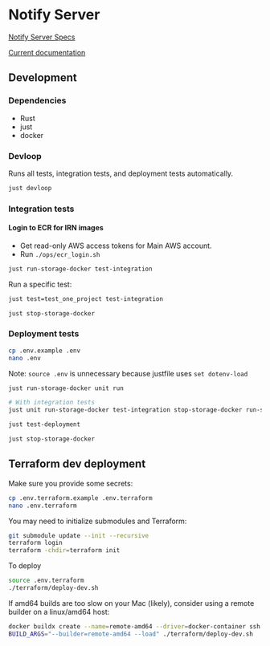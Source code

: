 # Notify Server


[Notify Server Specs](https://docs.walletconnect.com/2.0/specs/servers/notify/notify-server-api)

[Current documentation](https://docs.walletconnect.com/2.0/specs/servers/notify/notify-server-api)



## Development

### Dependencies

- Rust
- just
- docker

### Devloop

Runs all tests, integration tests, and deployment tests automatically.

```bash
just devloop
```

### Integration tests

#### Login to ECR for IRN images

- Get read-only AWS access tokens for Main AWS account.
- Run `./ops/ecr_login.sh`

```bash
just run-storage-docker test-integration
```

Run a specific test:

```bash
just test=test_one_project test-integration
```

```bash
just stop-storage-docker
```

### Deployment tests

```bash
cp .env.example .env
nano .env
```

Note: `source .env` is unnecessary because justfile uses `set dotenv-load`

```bash
just run-storage-docker unit run

# With integration tests
just unit run-storage-docker test-integration stop-storage-docker run-storage-docker run
```

```bash
just test-deployment
```

```bash
just stop-storage-docker
```

## Terraform dev deployment

Make sure you provide some secrets:

```bash
cp .env.terraform.example .env.terraform
nano .env.terraform
```

You may need to initialize submodules and Terraform:

```bash
git submodule update --init --recursive
terraform login
terraform -chdir=terraform init
```

To deploy

```bash
source .env.terraform
./terraform/deploy-dev.sh
```

If amd64 builds are too slow on your Mac (likely), consider using a remote builder on a linux/amd64 host:

```bash
docker buildx create --name=remote-amd64 --driver=docker-container ssh://<my-amd64-host>
BUILD_ARGS="--builder=remote-amd64 --load" ./terraform/deploy-dev.sh
```
